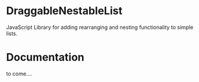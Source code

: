 # DraggableNestableList
JavaScript Library for adding rearranging and nesting functionality to simple lists.

# Documentation
to come....